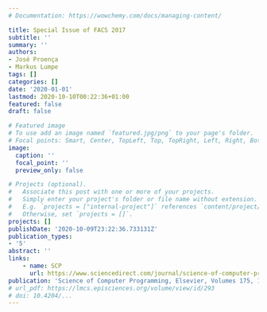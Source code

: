 ```yaml
---
# Documentation: https://wowchemy.com/docs/managing-content/

title: Special Issue of FACS 2017
subtitle: ''
summary: ''
authors:
- José Proença
- Markus Lumpe
tags: []
categories: []
date: '2020-01-01'
lastmod: 2020-10-10T00:22:36+01:00
featured: false
draft: false

# Featured image
# To use add an image named `featured.jpg/png` to your page's folder.
# Focal points: Smart, Center, TopLeft, Top, TopRight, Left, Right, BottomLeft, Bottom, BottomRight.
image:
  caption: ''
  focal_point: ''
  preview_only: false

# Projects (optional).
#   Associate this post with one or more of your projects.
#   Simply enter your project's folder or file name without extension.
#   E.g. `projects = ["internal-project"]` references `content/project/deep-learning/index.md`.
#   Otherwise, set `projects = []`.
projects: []
publishDate: '2020-10-09T23:22:36.733131Z'
publication_types:
- '5'
abstract: ''
links:
    - name: SCP
      url: https://www.sciencedirect.com/journal/science-of-computer-programming/special-issue/10166TH86XL
publication: 'Science of Computer Programming, Elsevier, Volumes 175, 178, 179, 183, 185, 191, 196'
# url_pdf: https://lmcs.episciences.org/volume/view/id/293
# doi: 10.4204/...
---
```

